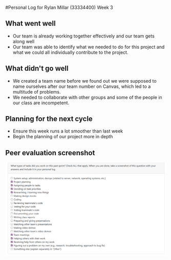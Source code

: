 #Personal Log for Rylan Millar (33334400) Week 3

## What went well
- Our team is already working together effectively and our team gets along well
- Our team was able to identify what we needed to do for this project and what we could all individually contribute to the project.

## What didn't go well
- We created a team name before we found out we were supposed to name ourselves after our team number on Canvas, which led to a multitude of problems.
- We needed to collaborate with other groups and some of the people in our class are incompetent.

## Planning for the next cycle
- Ensure this week runs a lot smoother than last week
- Begin the planning of our project more in depth

## Peer evaluation screenshot

![alt text](<imgs/rylan_millar_w3.PNG>)
